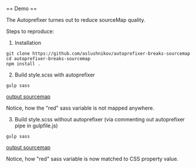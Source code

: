 == Demo ==

The Autoprefixer turnes out to reduce sourceMap quality.

Steps to reproduce:

1. Installation
```
git clone https://github.com/aslushnikov/autoprefixer-breaks-sourcemap
cd autoprefixer-breaks-sourcemap
npm install .
```

2. Build style.scss with autoprefixer
```
gulp sass
```
[output sourcemap](https://sokra.github.io/source-map-visualization/#base64,ZGl2IHsKICBjb2xvcjogcmVkOyB9CgovKiMgc291cmNlTWFwcGluZ1VSTD1zdHlsZS5jc3MubWFwICovCg==,eyJ2ZXJzaW9uIjozLCJzb3VyY2VzIjpbInN0eWxlLnNjc3MiXSwibmFtZXMiOltdLCJtYXBwaW5ncyI6IkFBRUE7RUFDSSxXQUhPLEVBSVYiLCJmaWxlIjoic3R5bGUuY3NzIn0=,JGNvbG9yOiByZWQ7CgpkaXYgewogICAgY29sb3I6ICRjb2xvcjsKfQoK)

Notice, how the "red" sass variable is not mapped anywhere.

3. Build style.scss without autoprefixer (via commenting out autoprefixer pipe in gulpfile.js)

```
gulp sass
```
[output sourcemap](https://sokra.github.io/source-map-visualization/#base64,ZGl2IHsKICBjb2xvcjogcmVkOyB9CgovKiMgc291cmNlTWFwcGluZ1VSTD1zdHlsZS5jc3MubWFwICovCg==,eyJ2ZXJzaW9uIjozLCJmaWxlIjoic3R5bGUuY3NzIiwic291cmNlcyI6WyJzdHlsZS5zY3NzIl0sIm1hcHBpbmdzIjoiQUFFQSxBQUFBLEdBQUcsQ0FBQztFQUNBLEtBQUssRUFIRCxHQUFHLEdBSVYiLCJuYW1lcyI6W119,JGNvbG9yOiByZWQ7CgpkaXYgewogICAgY29sb3I6ICRjb2xvcjsKfQoK)

Notice, how "red" sass variable is now matched to CSS property value.

